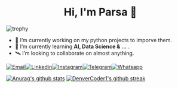 <h1 align="center">Hi, I'm Parsa 👋</h1>

![trophy](https://github-profile-trophy.vercel.app/?username=ryo-ma&margin-w=15&margin-h=15&theme=darkhub&title=Stars,Followers,Commits,Issues,PullRequest,Reviews)

- 🔭 I’m currently working on my python projects to imporve them.
- 🌱 I’m currently learning **AI, Data Science & ...** .
- 🛰 I’m looking to collaborate on almost anything.

[![Email](https://img.icons8.com/?size=1x&id=37246&format=png)](jafarianparsa@gmail.com)[![Linkedin](https://img.icons8.com/?size=1x&id=13930&format=png)]()[![Instagram](https://img.icons8.com/?size=1x&id=Xy10Jcu1L2Su&format=png)]()[![Telegram](https://img.icons8.com/?size=1x&id=63306&format=png)]()[![Whatsapp](https://img.icons8.com/?size=1x&id=16713&format=png)]()

[![Anurag's github stats](https://github-readme-stats.vercel.app/api?username=Naereen&theme=blue-green)](https://github.com/anuraghazra/github-readme-stats)
[![DenverCoder1's github streak](https://github-readme-streak-stats.herokuapp.com/?user=Naereen&theme=blue-green)](https://github.com/DenverCoder1/github-readme-streak-stats)
<!--
**Parsajf/Parsajf** is a ✨ _special_ ✨ repository because its `README.md` (this file) appears on your GitHub profile.

Here are some ideas to get you started:

- 🔭 I’m currently working on ...
- 🌱 I’m currently learning ...
- 👯 I’m looking to collaborate on ...
- 🤔 I’m looking for help with ...
- 💬 Ask me about ...
- 📫 How to reach me: ...
- 😄 Pronouns: ...
- ⚡ Fun fact: ...
-->
